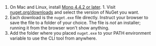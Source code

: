 1. On Mac and Linux, install [Mono 4.4.2 or later](http://www.mono-project.com/docs/getting-started/install/).  1. Visit [nuget.org/downloads](https://nuget.org/downloads) and select the version of NuGet you want.
1. Each download is the `nuget.exe` file directly. Instruct your browser to save the file to a folder of your choice. The file is *not* an installer; running it from the browser won't show anything.
1. Add the folder where you placed `nuget.exe` to your PATH environment variable to use the CLI tool from anywhere.